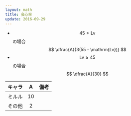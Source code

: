 ```yaml
---
layout: math
title: 会心率
update: 2016-09-29
---
```



* $$ 45 \gt \mathrm{Lv} $$ の場合
$$ \dfrac{A}{3(55 - \mathrm{Lv})} $$
* $$ \mathrm{Lv} \ge 45 $$ の場合
$$ \dfrac{A}{30} $$

| キャラ   | A  | 備考 |
|:--------:|:--:|:-----|
| ミルル   | 10 |
| その他   |  2 |

